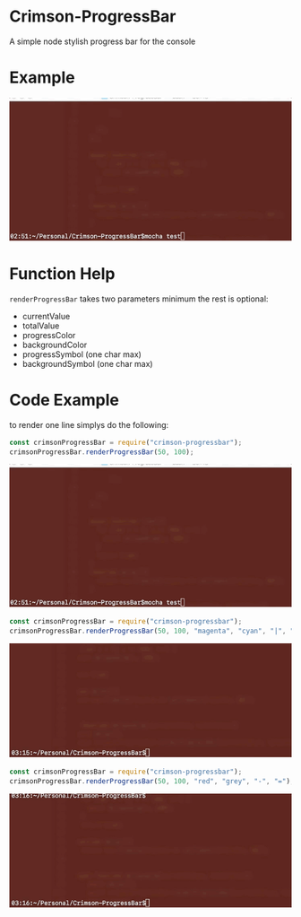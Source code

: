 # Crimson-ProgressBar

A simple node stylish progress bar for the console

# Example

![Example of Progress Bar](./res/progress.gif)

# Function Help

`renderProgressBar` takes two parameters minimum the rest is optional:

 - currentValue
 - totalValue
 - progressColor
 - backgroundColor
 - progressSymbol (one char max)
 - backgroundSymbol (one char max)


# Code Example

to render one line simplys do the following:

```js
const crimsonProgressBar = require("crimson-progressbar");
crimsonProgressBar.renderProgressBar(50, 100);
```

![Example of Progress Bar](./res/progress.gif)

```js
const crimsonProgressBar = require("crimson-progressbar");
crimsonProgressBar.renderProgressBar(50, 100, "magenta", "cyan", "|", "|");
```

![Example of Progress Bar](./res/progress_style.gif)

```js
const crimsonProgressBar = require("crimson-progressbar");
crimsonProgressBar.renderProgressBar(50, 100, "red", "grey", "-", "=");
```

![Example of Progress Bar](./res/progress_style2.gif)
